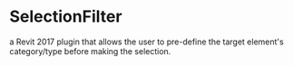 # SelectionFilter
a Revit 2017 plugin that allows the user to pre-define the target element's category/type before making the selection.
